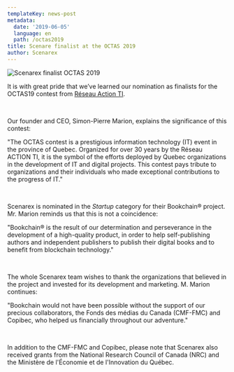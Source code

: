 ```yaml
---
templateKey: news-post
metadata:
  date: '2019-06-05'
  language: en
  path: /octas2019
title: Scenare finalist at the OCTAS 2019
author: Scenarex
---
```

<img src="/img/octas19.jpg" alt="Scenarex finalist OCTAS 2019">

It is with great pride that we’ve learned our nomination as finalists for the OCTAS19 contest from [Réseau Action TI](https://www.actionti.com/).

<br>

Our founder and CEO, Simon-Pierre Marion, explains the significance of this contest:

"The OCTAS contest is a prestigious information technology (IT) event in the province of Quebec. Organized for over 30 years by the Réseau ACTION TI, it is the symbol of the efforts deployed by Quebec organizations in the development of IT and digital projects. This contest pays tribute to organizations and their individuals who made exceptional contributions to the progress of IT."

<br>

Scenarex is nominated in the _Startup_ category for their Bookchain® project. Mr. Marion reminds us that this is not a coincidence:

"Bookchain® is the result of our determination and perseverance in the development of a high-quality product, in order to help self-publishing authors and independent publishers to publish their digital books and to benefit from blockchain technology."

<br>

The whole Scenarex team wishes to thank the organizations that believed in the project and invested for its development and marketing. M. Marion continues:

"Bookchain would not have been possible without the support of our precious collaborators, the Fonds des médias du Canada (CMF-FMC) and Copibec, who helped us financially throughout our adventure."

<br>

In addition to the CMF-FMC and Copibec, please note that Scenarex also received grants from the National Research Council of Canada (NRC) and the Ministère de l'Économie et de l'Innovation du Québec.
